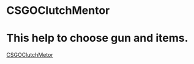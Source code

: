 # CSGOClutchMentor
# This help to choose gun and items.
[CSGOClutchMetor](https://arskakoo.github.io/CSGOClutchMetor/)
